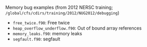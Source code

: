 Memory bug examples (from 2012 NERSC training; `/global/cfs/cdirs/training/2012/NUG2012/debugging`)

- `free_twice.f90`: Free twice
- `heap_overflow_underflow.f90`: Out of bound array references
- `memory_leaks.f90`: memory leaks
- `segfault.f90`: segfault
